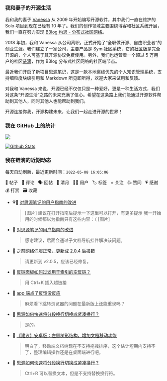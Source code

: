 ### 我和妻子的开源生活

我和我的妻子 [Vanessa](https://github.com/Vanessa219) 从 2009 年开始编写开源软件，其中我们一直在维护的 Solo 项目到现在已经有 10 年了。我们的创作领域主要围绕博客和社区系统开展，我们一直在努力实现 [B3log 构思 - 分布式社区网络](https://ld246.com/article/1546941897596)。

2018 年初，我和 Vanessa 从公司离职，正式开始了“全职做开源、自由职业者”的创业生涯。我们建立了一家公司，主要产品是 Sym 社区系统，它的[社区版](https://github.com/88250/symphony)是完全开源的，个人可基于其开源协议免费使用。另外，我们也运营着一个超过 5 万用户的社区[链滴](https://ld246.com)，作为 B3log 分布式社区网络的社区端节点。

最近我们开启了新项目[思源笔记](https://github.com/siyuan-note/siyuan)，这是一款本地离线优先的个人知识管理系统，支持细粒度块级引用和 Markdown 所见即所得，欢迎大家来试用和反馈。

对我和 Vanessa 来说，开源已经不仅仅只是一种爱好，更是一种生活方式，我们对这条“开源生活”之路的未来充满了信心。希望在这条路上我们能通过开源软件帮助到其他人，同时其他人也能帮助到我们。

开源连接你我，开源构建未来，让我们一起走进开源的世界！

### 我在 GitHub 上的统计

<a title="Hits" target="_blank" href="https://github.com/88250/88250"><img src="https://hits.b3log.org/88250/88250.svg"></a>

[![Github Stats](https://github-readme-stats.vercel.app/api?username=88250&theme=tokyonight&show_icons=true)](https://github.com/88250)

<!--events start -->

### 我在链滴的近期动态

每天自动刷新，最近更新时间：`2022-05-08 16:05:06`

📝 帖子 &nbsp; 💬 评论 &nbsp; 🗣 回帖 &nbsp; 🌙 清月 &nbsp; 👨‍💻 用户 &nbsp; 🏷️ 标签 &nbsp; ⭐️ 关注 &nbsp; 👍 赞同 &nbsp; 💗 感谢 &nbsp; 💰 打赏 &nbsp; 🗃 收藏

* 💗📝 [对思源笔记的用户指南的改进](https://ld246.com/article/1651984317427)

  > [图片] 建议在打开指南后提示一下这里可以打开，有更多提示 我一开始用的时候都以为指南只有这些内容：（ [图片]
* 💬 [对思源笔记的用户指南的改进](https://ld246.com/article/1651984317427/comment/1651984685258#comments)

  > 感谢建议，后面会通过子文档导航挂件解决该问题。
* 💬 [之前网络伺服正常，更新成 2.0.4 后报错](https://ld246.com/article/1651975439461/comment/1651975486606#comments)

  > 请更新到 v2.0.5，应该已经修复。
* 💬 [反链面板如何过滤用于索引的空反链？](https://ld246.com/article/1651970276929/comment/1651973581211#comments)

  > 用 Ctrl+K 插入超链接
* 💬 [app 端点了反馈没反应](https://ld246.com/article/1651332503868/comment/1651973415480#comments)

  > 麻烦看下跳转浏览器的问题在最新版上还能重现吗？
* 💬 [思源如何快速将分段换行切换成紧凑换行？](https://ld246.com/article/1651970862407/comment/1651973150351#comments)

  > 是的。
* 💬 [【建议】安卓版：左侧树形结构，增加文档移动功能](https://ld246.com/article/1651108093504/comment/1651972665904#comments)

  > 明白了，移动端文档树现在不支持拖拽排序，这个估计短期内支持不了，整理编辑操作还是在桌面端进行吧。
* 💬 [思源如何快速将分段换行切换成紧凑换行？](https://ld246.com/article/1651970862407/comment/1651972552101#comments)

  > Ctrl+R 可以替换文本，但是不支持替换换行符。


<!--events end -->
